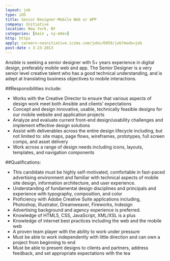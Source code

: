 ```yaml
---
layout: job
type: iOS
title: Senior Designer-Mobile Web or APP
company: Initiative
location: New York, NY
categories: [main , ny-mdev]
http: https
apply: careers-nainitiative.icims.com/jobs/6959/job?mode=job
post-date : 3-23-2013
---
```


Ansible is seeking a senior designer with 5+ years experience in digital design, preferably mobile web and app. The Senior Designer is a very senior level creative talent who has a good technical understanding, and is adept at translating business objectives to mobile interactions.
 
##Responsibilities include:

* Works with the Creative Director to ensure that various aspects of design work meet both Ansible and clients’ expectations
* Concept and design innovative, usable, technically feasible designs for our mobile website and application projects
* Analyze and evaluate current front-end design/usability challenges and implement effective design solutions
* Assist with deliverables across the entire design lifecycle including, but not limited to: site maps, page flows, wireframes, prototypes, full screen comps, and asset delivery
* Work across a range of design needs including icons, layouts, templates, and navigation components

##Qualifications:

* This candidate must be highly self-motivated, comfortable in fast-paced advertising environment and familiar with technical aspects of mobile site design, information architecture, and user experience.
* Understanding of fundamental design disciplines and principals and experience with typography, composition, and color
* Proficiency with Adobe Creative Suite applications including, Photoshop, Illustrator, Dreamweaver, Fireworks, Indesign
* Advertising background and agency experience is preferred.
* Knowledge of HTML5, CSS, JavaScript, XML/XSL is a plus
* Knowledge of internet best practices including the web and the mobile web
* A proven team player with the ability to work under pressure
* Must be able to work independently with little direction and can own a project from beginning to end
* Must be able to present designs to clients and partners, address feedback, and set appropriate expectations with the tea